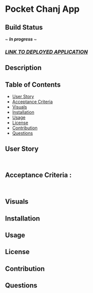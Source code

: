 # Pocket Chanj App

## Build Status
~ ***In progress*** ~

### **_[LINK TO DEPLOYED APPLICATION]()_**

## Description

## Table of Contents
* [User Story](#user-story)
* [Acceptance Criteria](#acceptance-criteria)
* [Visuals](#visuals)
* [Installation](#installation)
* [Usage](#usage)
* [License](#license)
* [Contribution](#contribution)
* [Questions](#questions)

## User Story 
```


```

## Acceptance Criteria : 
```


```

## Visuals

## Installation

## Usage

## License

## Contribution

## Questions


